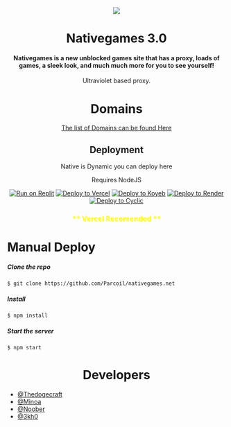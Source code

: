 <div align=center>
<img align="center" src="https://i.imgur.com/jGUrpkz.png">

<h1 align="center"> Nativegames 3.0</h1>

<h4 align="center">Nativegames is a new unblocked games site that has a proxy, loads of games, a sleek look, and much much more for you to see yourself!</h4>
<p>Ultraviolet based proxy.</p>

<h1 align="center"> Domains </h1>
<a href="https://discord.gg/k7jzF4jFpr" align="center"> The list of Domains can be found Here </a>

<h2> Deployment</h2>
<p> Native is Dynamic you can deploy here</p>
<p>Requires NodeJS</p>

<p>

[![Run on Replit](https://binbashbanana.github.io/deploy-buttons/buttons/remade/replit.svg)](https://replit.com/github/Parcoil/nativegames.net)
[![Deploy to Vercel](https://binbashbanana.github.io/deploy-buttons/buttons/remade/vercel.svg)](https://vercel.com/new/clone?repository-url=https://github.com/Parcoil/nativegames.net)
[![Deploy to Koyeb](https://binbashbanana.github.io/deploy-buttons/buttons/remade/koyeb.svg)](https://app.koyeb.com/deploy?type=git&repository=github.com/Parcoil/nativegames.net&branch=main&name=Native)
[![Deploy to Render](https://binbashbanana.github.io/deploy-buttons/buttons/remade/render.svg)](https://render.com/deploy?repo=https://github.com/Parcoil/nativegames.net)
[![Deploy to Cyclic](https://binbashbanana.github.io/deploy-buttons/buttons/remade/cyclic.svg)](https://app.cyclic.sh/api/app/deploy/Parcoil/nativegames.net)

<h3 style="color: yellow;">** Vercel Recomended **</h3>
</div>
<p>
<p>

 <h1> Manual Deploy</h1>
 
<h5> Clone the repo </h5>

```
$ git clone https://github.com/Parcoil/nativegames.net
```

<h5> Install </h5>

```
$ npm install
```

<h5> Start the server </h5>

```
$ npm start
```

<p>

<h1 align=center> Developers </h1>

- [@Thedogecraft](https://github.com/Thedogecraft)
- [@Minoa](https://github.com/MinoaBaccus)
- [@Noober](https://github.com/Hackerman2763)
- [@3kh0](https://github.com/3kh0)
